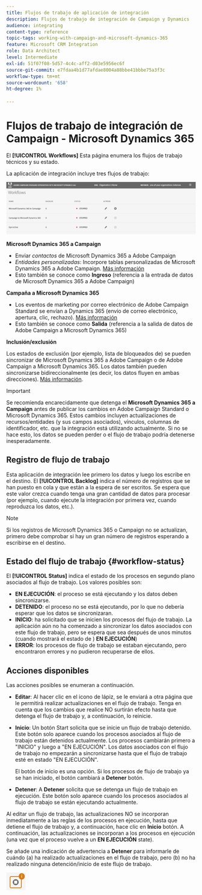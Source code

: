 ```yaml
---
title: Flujos de trabajo de aplicación de integración
description: Flujos de trabajo de integración de Campaign y Dynamics
audience: integrating
content-type: reference
topic-tags: working-with-campaign-and-microsoft-dynamics-365
feature: Microsoft CRM Integration
role: Data Architect
level: Intermediate
exl-id: 51f07f08-5d57-4c4c-aff2-d03e5956ec6f
source-git-commit: e7fdaa4b1d77afdae8004a88bbe41bbbe75a3f3c
workflow-type: tm+mt
source-wordcount: '658'
ht-degree: 1%

---
```


# Flujos de trabajo de integración de Campaign - Microsoft Dynamics 365

El **[!UICONTROL Workflows]** Esta página enumera los flujos de trabajo técnicos y su estado.

La aplicación de integración incluye tres flujos de trabajo:

![](assets/do-not-localize/d365-to-acs-ui-page-workflows.png)

**Microsoft Dynamics 365 a Campaign**
* Enviar *contactos* de Microsoft Dynamics 365 a Adobe Campaign
* *Entidades personalizadas*: Incorpore tablas personalizadas de Microsoft Dynamics 365 a Adobe Campaign. [Más información](../../integrating/using/d365-acs-using-the-integration.md#data-flows)
* Esto también se conoce como **Ingreso** (referencia a la entrada de datos de Microsoft Dynamics 365 a Adobe Campaign)

**Campaña a Microsoft Dynamics 365**
* Los eventos de marketing por correo electrónico de Adobe Campaign Standard se envían a Dynamics 365 (envío de correo electrónico, apertura, clic, rechazo). [Más información](../../integrating/using/d365-acs-using-the-integration.md#email-marketing-event-flow)
* Esto también se conoce como **Salida** (referencia a la salida de datos de Adobe Campaign a Microsoft Dynamics 365)

**Inclusión/exclusión**

Los estados de exclusión (por ejemplo, lista de bloqueados de) se pueden sincronizar de Microsoft Dynamics 365 a Adobe Campaign o de Adobe Campaign a Microsoft Dynamics 365. Los datos también pueden sincronizarse bidireccionalmente (es decir, los datos fluyen en ambas direcciones). [Más información](../../integrating/using/d365-acs-self-service-app-data-sync.md#opt-in-out-wf).

>[!IMPORTANT]
>
>Se recomienda encarecidamente que detenga el **Microsoft Dynamics 365 a Campaign** antes de publicar los cambios en Adobe Campaign Standard o Microsoft Dynamics 365. Estos cambios incluyen actualizaciones de recursos/entidades (y sus campos asociados), vínculos, columnas de identificador, etc. que la integración está utilizando actualmente. Si no se hace esto, los datos se pueden perder o el flujo de trabajo podría detenerse inesperadamente.

## Registro de flujo de trabajo

Esta aplicación de integración lee primero los datos y luego los escribe en el destino. El **[!UICONTROL Backlog]** indica el número de registros que se han puesto en cola y que están a la espera de ser escritos. Se espera que este valor crezca cuando tenga una gran cantidad de datos para procesar (por ejemplo, cuando ejecute la integración por primera vez, cuando reproduzca los datos, etc.).

>[!NOTE]
>Si los registros de Microsoft Dynamics 365 o Campaign no se actualizan, primero debe comprobar si hay un gran número de registros esperando a escribirse en el destino.
>

## Estado del flujo de trabajo {#workflow-status}

El **[!UICONTROL Status]** indica el estado de los procesos en segundo plano asociados al flujo de trabajo. Los valores posibles son:

* **EN EJECUCIÓN**: el proceso se está ejecutando y los datos deben sincronizarse.
* **DETENIDO**: el proceso no se está ejecutando, por lo que no debería esperar que los datos se sincronizaran.
* **INICIO**: ha solicitado que se inicien los procesos del flujo de trabajo. La aplicación aún no ha comenzado a sincronizar los datos asociados con este flujo de trabajo, pero se espera que sea después de unos minutos (cuando mostrará el estado de ) **EN EJECUCIÓN**)
* **ERROR**: los procesos de flujo de trabajo se estaban ejecutando, pero encontraron errores y no pudieron recuperarse de ellos.

## Acciones disponibles

Las acciones posibles se enumeran a continuación.

* **Editar**: Al hacer clic en el icono de lápiz, se le enviará a otra página que le permitirá realizar actualizaciones en el flujo de trabajo. Tenga en cuenta que los cambios que realice NO surtirán efecto hasta que detenga el flujo de trabajo y, a continuación, lo reinicie.

* **Inicio**: Un botón Start solicita que se inicie un flujo de trabajo detenido. Este botón solo aparece cuando los procesos asociados al flujo de trabajo están detenidos actualmente. Los procesos cambiarán primero a &quot;INICIO&quot; y luego a &quot;EN EJECUCIÓN&quot;. Los datos asociados con el flujo de trabajo no empezarán a sincronizarse hasta que el flujo de trabajo esté en estado &quot;EN EJECUCIÓN&quot;.

  El botón de inicio es una opción. Si los procesos de flujo de trabajo ya se han iniciado, el botón cambiará a **Detener** botón.

* **Detener**: A **Detener** solicita que se detenga un flujo de trabajo en ejecución. Este botón solo aparece cuando los procesos asociados al flujo de trabajo se están ejecutando actualmente.

Al editar un flujo de trabajo, las actualizaciones NO se incorporan inmediatamente a las reglas de los procesos en ejecución, hasta que detiene el flujo de trabajo y, a continuación, hace clic en **Inicio** botón. A continuación, las actualizaciones se incorporan a los procesos en ejecución (una vez que el proceso vuelve a un **EN EJECUCIÓN** state).

Se añade una indicación de advertencia a **Detener** para informarle de cuándo (a) ha realizado actualizaciones en el flujo de trabajo, pero (b) no ha realizado ninguna detención/inicio de este flujo de trabajo.

![](assets/do-not-localize/d365-to-acs-icon-stop-with-changes.png)
